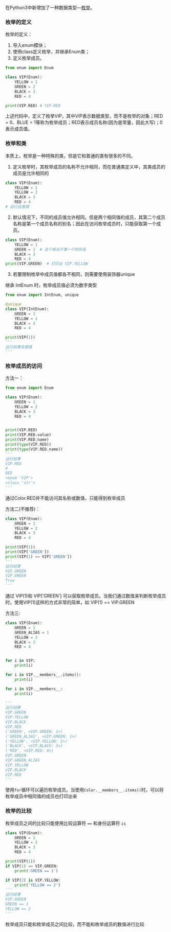 在Python3中新增加了一种数据类型—[枚举](https://so.csdn.net/so/search?q=%E6%9E%9A%E4%B8%BE&spm=1001.2101.3001.7020)。

### 枚举的定义

枚举的定义：
1. 导入enum模块；
2. 使用class定义枚举，并继承Enum类；
3. 定义枚举成员。


```python
from enum import Enum

class VIP(Enum):
    YELLOW = 1
    GREEN = 2
    BLACK = 3
    RED = 4

print(VIP.RED) # YIP.RED
```

上述代码中，定义了枚举VIP，其中VIP表示数据类型，而不是枚举的对象；RED = 0、BLUE = 1等称为枚举成员；RED表示成员名称(因为是常量，因此大写)；0表示成员值。

### 枚举和类

本质上，枚举是一种特殊的类，但是它和普通的类有很多的不同。

1. 定义枚举时，其枚举成员的名称不允许相同，而在普通类定义中，其类成员的成员是允许相同的

```python
class VIP(Enum):
    YELLOW = 1
    YELLOW = 2
    BLACK = 3
    RED = 4
# 运行会报错
```
2. 默认情况下，不同的成员值允许相同。但是两个相同值的成员，其第二个成员名称是第一个成员名称的别名；因此在访问枚举成员时，只能获取第一个成员。

```python
class VIP(Enum):
    YELLOW = 1
    GREEN = 1  # 这个相当于第一个的别名
    BLACK = 3
    RED = 4
print(VIP.GREEN)  # 打印出 VIP.YELLOW
```

3. 若要限制枚举中成员值都各不相同，则需要使用装饰器unique

继承 IntEnum 时，枚举成员值必须为数字类型
```python
from enum import IntEnum, unique

@unique
class VIP(IntEnum):
    GREEN = 1
    YELLOW = 1
    BLACK = 3
    RED = 4

print(VIP(1))
'''
运行结果会报错
'''
```


### 枚举成员的访问

方法一：
```python
from enum import Enum

class VIP(Enum):
    GREEN = 1
    YELLOW = 2
    BLACK = 3
    RED = 4


print(VIP.RED)
print(VIP.RED.value)
print(VIP.RED.name)
print(type(VIP.RED))
print(type(VIP.RED.name))
'''
运行结果
VIP.RED
4
RED
<enum 'VIP'>
<class 'str'>
'''
```

通过Color.RED并不能访问其名称或数值，只能得到枚举成员

方法二(不推荐)：

```python
class VIP(Enum):
    GREEN = 1
    YELLOW = 2
    BLACK = 3
    RED = 4

print(VIP(1))
print(VIP['GREEN'])
print(VIP(1) == VIP['GREEN'])
'''
运行结果
VIP.GREEN
VIP.GREEN
True
'''
```

通过 VIP(1)和 VIP['GREEN'] 可以获取枚举成员。当我们通过数值来判断枚举成员时，使用VIP(1)这样的方式非常的简单，如 VIP(1) == VIP.GREEN

方法三:

```python
class VIP(Enum):
    GREEN = 1
    GREEN_ALIAS = 1
    YELLOW = 2
    BLACK = 3
    RED = 4


for i in VIP:
    print(i)

for i in VIP.__members__.items():
    print(i)

for i in VIP.__members__:
    print(i)

'''
运行结果
VIP.GREEN
VIP.YELLOW
VIP.BLACK
VIP.RED
('GREEN', <VIP.GREEN: 1>)
('GREEN_ALIAS', <VIP.GREEN: 1>)
('YELLOW', <VIP.YELLOW: 2>)
('BLACK', <VIP.BLACK: 3>)
('RED', <VIP.RED: 4>)
VIP.GREEN
VIP.GREEN_ALIAS
VIP.YELLOW
VIP.BLACK
VIP.RED
'''
```

使用`for`循环可以遍历枚举成员。当使用`Color.__members__.items()`时，可以将枚举成员中相同值的成员也打印出来


### 枚举的比较

枚举成员之间的比较只能使用比较运算符 `==` 和身份运算符 `is`

```python
class VIP(Enum):
    GREEN = 1
    YELLOW = 2
    BLACK = 3
    RED = 4

print(VIP(1))
if VIP(1) == VIP.GREEN:
    print('GREEN == 1')

if VIP(2) is VIP.YELLOW:
    print('YELLOW == 2')
'''
运行结果
VIP.GREEN
GREEN == 1
YELLOW == 2
'''
```

枚举成员只能和枚举成员之间比较，而不能和枚举成员的数值进行比较